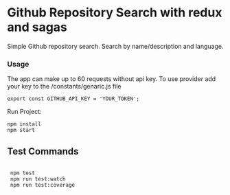 # Github Repository Search with redux and sagas

Simple Github repository search. Search by name/description and language.


### Usage

The app can make up to 60 requests without api key.
To use provider add your key to the /constants/genaric.js file

```
export const GITHUB_API_KEY = 'YOUR_TOKEN';
```

Run Project:

```
npm install
npm start
```

## Test Commands

```

 npm test
 npm run test:watch
 npm run test:coverage
```
